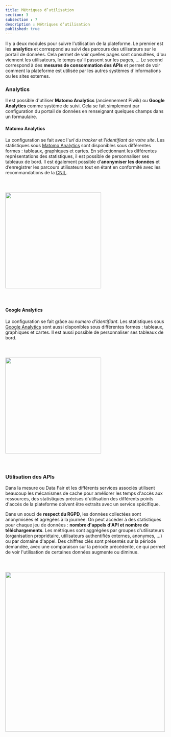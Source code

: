 ```yaml
---
title: Métriques d’utilisation
section: 3
subsection : 7
description : Métriques d’utilisation
published: true
---
```


Il y a deux modules pour suivre l'utilisation de la plateforme. Le premier est les **analytics** et correspond au suivi des parcours des utilisateurs sur le portail de données. Cela permet de voir quelles pages sont consultées, d'ou viennent les utilisateurs, le temps qu'il passent sur les pages, ... Le second correspond à des **mesures de consommation des APIs** et permet de voir comment la plateforme est utilisée par les autres systèmes d'informations ou les sites externes.

### Analytics

Il est possible d'utiliser **Matomo Analytics** (anciennement Piwik) ou **Google Analytics** comme système de suivi. Cela se fait simplement par configuration du portail de données en renseignant quelques champs dans un formaulaire.

#### Matomo Analytics

La configuration se fait avec l'*url du tracker* et l'*identifiant de votre site*. Les statistiques sous [Matomo Analytics](https://fr.matomo.org/) sont disponibles sous différentes formes : tableaux, graphiques et cartes. En sélectionnant les différentes représentations des statistiques, il est possible de  personnaliser ses tableaux de bord. Il est également possible d'**anonymiser les données** et d’enregistrer les parcours utilisateurs tout en étant en conformité avec les recommandations de la [CNIL](https://www.cnil.fr/professionnel).

<img src="./images/functional-presentation/matomo.jpg"
     height="300" style="margin:40px auto;" />

#### Google Analytics

La configuration se fait grâce au *numero d'identifiant*. Les statistiques sous [Google Analytics](https://analytics.google.com/) sont aussi disponibles sous différentes formes : tableaux, graphiques et cartes. Il est aussi possible de personnaliser ses tableaux de bord.

<img src="./images/functional-presentation/google-analytics.jpg"
     height="300" style="margin:40px auto;" />


### Utilisation des APIs

Dans la mesure ou Data Fair et les différents services associés utilisent beaucoup les mécanismes de cache pour améliorer les temps d'accès aux ressources, des statistiques précises d'utilisation des différents points d'accès de la plateforme doivent être extraits avec un service spécifique.

Dans un souci de **respect du RGPD**, les données collectées sont anonymisées et agrégées à la journée. On peut accéder à des statistiques pour chaque jeu de données : **nombre d'appels d'API et nombre de téléchargements**. Les métriques sont aggrégées par groupes d'utilisateurs (organisation propriétaire, utilisateurs authentifiés externes, anonymes, ...) ou par domaine d'appel. Des chiffres clés sont présentés sur la période demandée, avec une comparaison sur la période précédente, ce qui permet de voir l'utilisation de certaines données augmente ou diminue.

<img src="./images/functional-presentation/metrics.jpg"
     height="500" style="margin:40px auto;" />
